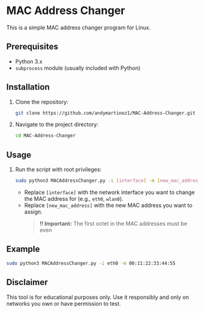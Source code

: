 # MAC Address Changer

This is a simple MAC address changer program for Linux.

## Prerequisites

- Python 3.x
- `subprocess` module (usually included with Python)

## Installation

1. Clone the repository:
   ```bash
   git clone https://github.com/andymartinez1/MAC-Address-Changer.git
   ```
2. Navigate to the project directory:
   ```bash
   cd MAC-Address-Changer
   ```

## Usage

1. Run the script with root privileges:
   ```bash
   sudo python3 MACAddressChanger.py -i [interface] -m [new_mac_address]
   ```
   - Replace `[interface]` with the network interface you want to change the MAC address for (e.g., `eth0`, `wlan0`).
   - Replace `[new_mac_address]` with the new MAC address you want to assign.
     > **!! Important:** The first octet in the MAC addresses must be even

## Example

```bash
sudo python3 MACAddressChanger.py -i eth0 -m 00:11:22:33:44:55
```

## Disclaimer

This tool is for educational purposes only. Use it responsibly and only on networks you own or have permission to test.
